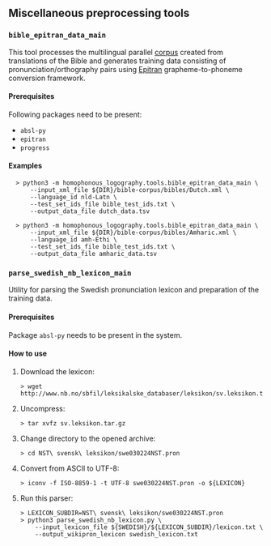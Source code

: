 ## Miscellaneous preprocessing tools

### `bible_epitran_data_main`

This tool processes the multilingual parallel
[corpus](https://github.com/christos-c/bible-corpus) created from translations
of the Bible and generates training data consisting of pronunciation/orthography
pairs using [Epitran](https://github.com/dmort27/epitran) grapheme-to-phoneme
conversion framework.

#### Prerequisites

Following packages need to be present:

*   `absl-py`
*   `epitran`
*   `progress`

#### Examples

```shell
  > python3 -m homophonous_logography.tools.bible_epitran_data_main \
      --input_xml_file ${DIR}/bible-corpus/bibles/Dutch.xml \
      --language_id nld-Latn \
      --test_set_ids_file bible_test_ids.txt \
      --output_data_file dutch_data.tsv
```

```shell
  > python3 -m homophonous_logography.tools.bible_epitran_data_main \
      --input_xml_file ${DIR}/bible-corpus/bibles/Amharic.xml \
      --language_id amh-Ethi \
      --test_set_ids_file bible_test_ids.txt \
      --output_data_file amharic_data.tsv
```

### `parse_swedish_nb_lexicon_main`

Utility for parsing the Swedish pronunciation lexicon and preparation of the
training data.

#### Prerequisites

Package `absl-py` needs to be present in the system.

#### How to use

1.  Download the lexicon:

    ```shell
    > wget http://www.nb.no/sbfil/leksikalske_databaser/leksikon/sv.leksikon.tar.gz
    ```

1.  Uncompress:

    ```shell
    > tar xvfz sv.leksikon.tar.gz
    ```

1.  Change directory to the opened archive:

    ```shell
    > cd NST\ svensk\ leksikon/swe030224NST.pron
    ```

1.  Convert from ASCII to UTF-8:

    ```shell
    > iconv -f ISO-8859-1 -t UTF-8 swe030224NST.pron -o ${LEXICON}
    ```

1.  Run this parser:

    ```shell
    > LEXICON_SUBDIR=NST\ svensk\ leksikon/swe030224NST.pron
    > python3 parse_swedish_nb_lexicon.py \
        --input_lexicon_file ${SWEDISH}/${LEXICON_SUBDIR}/lexicon.txt \
        --output_wikipron_lexicon swedish_lexicon.txt
    ```
